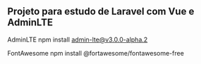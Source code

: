 ## Projeto para estudo de Laravel com Vue e AdminLTE

AdminLTE
npm install admin-lte@v3.0.0-alpha.2

FontAwesome
npm install @fortawesome/fontawesome-free
